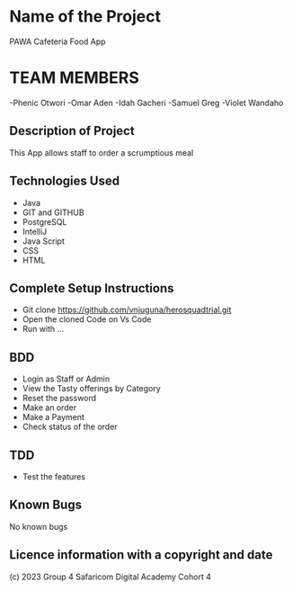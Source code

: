 # Name of the Project
PAWA Cafeteria Food App

# TEAM MEMBERS
-Phenic Otwori
-Omar Aden
-Idah Gacheri
-Samuel Greg
-Violet Wandaho


## Description of Project
This App allows staff to order a scrumptious meal
## Technologies Used
- Java
- GIT and GITHUB
- PostgreSQL
- IntelliJ
- Java Script
- CSS
- HTML

## Complete Setup Instructions
- Git clone https://github.com/vnjuguna/herosquadtrial.git
- Open the cloned Code on Vs Code
- Run with ...
## BDD

- Login as Staff or Admin
- View the Tasty offerings by Category
- Reset the password
- Make an order
- Make a Payment
- Check status of the order

## TDD
- Test the features
## Known Bugs
No known bugs
## Licence information with a copyright and date
(c) 2023 Group 4 Safaricom Digital Academy Cohort 4